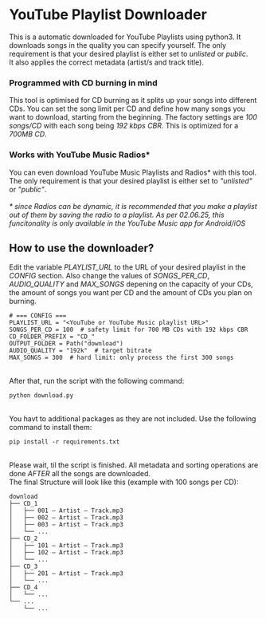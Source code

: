 # YouTube Playlist Downloader
This is a automatic downloaded for YouTube Playlists using python3. It downloads songs in the quality you can specify yourself.
The only requirement is that your desired playlist is either set to *unlisted* or *public*.\
It also applies the correct metadata (artist/s and track title).

### Programmed with CD burning in mind
This tool is optimised for CD burning as it splits up your songs into different CDs. You can set the song limit per CD and define how many songs you want to download, starting from the beginning. The factory settings are *100 songs/CD* with each song being *192 kbps CBR*. This is optimized for a *700MB CD*.

### Works with YouTube Music Radios\*
You can even download YouTube Music Playlists and Radios\* with this tool. The only requirement is that your desired playlist is either set to *"unlisted"* or *"public"*.\
\
_\* since Radios can be dynamic, it is recommended that you make a playlist out of them by saving the radio to a playlist. As per 02.06.25, this funcitonality is only available in the YouTube Music app for Android/iOS_


## How to use the downloader?
Edit the variable *PLAYLIST_URL* to the URL of your desired playlist in the *CONFIG* section. Also change the values of *SONGS_PER_CD*, *AUDIO_QUALITY* and *MAX_SONGS* depening on the capacity of your CDs, the amount of songs you want per CD and the amount of CDs you plan on burning.
```
# === CONFIG ===
PLAYLIST_URL = "<YouTube or YouTube Music playlist URL>"
SONGS_PER_CD = 100  # safety limit for 700 MB CDs with 192 kbps CBR
CD_FOLDER_PREFIX = "CD_"
OUTPUT_FOLDER = Path("download")
AUDIO_QUALITY = "192k"  # target bitrate
MAX_SONGS = 300  # hard limit: only process the first 300 songs
```
\
After that, run the script with the following command:
```
python download.py
```
\
You havt to additional packages as they are not included. Use the following command to install them:
```
pip install -r requirements.txt
```
\
Please wait, til the script is finished. All metadata and sorting operations are done *AFTER* all the songs are downloaded.\
The final Structure will look like this (example with 100 songs per CD):
```
download
├── CD_1
│   ├── 001 – Artist – Track.mp3
│   ├── 002 – Artist – Track.mp3
│   ├── 003 – Artist – Track.mp3
│   └── ...
├── CD_2
│   ├── 101 – Artist – Track.mp3
│   ├── 102 – Artist – Track.mp3
│   └── ...
├── CD_3
│   ├── 201 – Artist – Track.mp3
│   └── ...
├── CD_4
│   └── ...
└── ...
    └── ...
``` 
